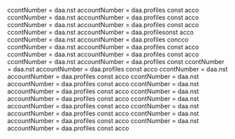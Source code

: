 ccontNumber = daa.nst accountNumber = daa.profiles const acco
ccontNumber = daa.nst accountNumber = daa.profiles const acco
ccontNumber = daa.nst accountNumber = daa.profiles const acco
ccontNumber = daa.nst accountNumber = daa.profilesonst acco
ccontNumber = daa.nst accountNumber = daa.profiles concco
ccontNumber = daa.nst accountNumber = daa.profiles const acco
ccontNumber = daa.nst accountNumber = daa.profiles const acco
ccontNumber = daa.nst accountNumber = daa.profiles const 
ccontNumber = daa.nst accountNumber = daa.profiles const acco
ccontNumber = daa.nst accountNumber = daa.profiles const acco
ccontNumber = daa.nst accountNumber = daa.profiles const acco
ccontNumber = daa.nst accountNumber = daa.profiles const acco
ccontNumber = daa.nst accountNumber = daa.profiles const acco
ccontNumber = daa.nst accountNumber = daa.profiles const acco
ccontNumber = daa.nst accountNumber = daa.profiles const acco
ccontNumber = daa.nst accountNumber = daa.profiles const acco
ccontNumber = daa.nst accountNumber = daa.profiles const acco
